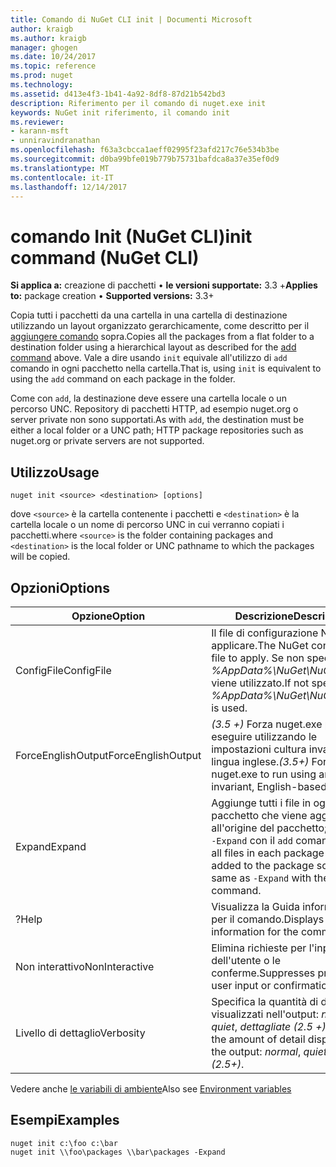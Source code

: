 ```yaml
---
title: Comando di NuGet CLI init | Documenti Microsoft
author: kraigb
ms.author: kraigb
manager: ghogen
ms.date: 10/24/2017
ms.topic: reference
ms.prod: nuget
ms.technology: 
ms.assetid: d413e4f3-1b41-4a92-8df8-87d21b542bd3
description: Riferimento per il comando di nuget.exe init
keywords: NuGet init riferimento, il comando init
ms.reviewer:
- karann-msft
- unniravindranathan
ms.openlocfilehash: f63a3cbcca1aeff02995f23afd217c76e534b3be
ms.sourcegitcommit: d0ba99bfe019b779b75731bafdca8a37e35ef0d9
ms.translationtype: MT
ms.contentlocale: it-IT
ms.lasthandoff: 12/14/2017
---
```

# <a name="init-command-nuget-cli"></a><span data-ttu-id="7b4fa-104">comando Init (NuGet CLI)</span><span class="sxs-lookup"><span data-stu-id="7b4fa-104">init command (NuGet CLI)</span></span>

<span data-ttu-id="7b4fa-105">**Si applica a:** creazione di pacchetti &bullet; **le versioni supportate:** 3.3 +</span><span class="sxs-lookup"><span data-stu-id="7b4fa-105">**Applies to:** package creation &bullet; **Supported versions:** 3.3+</span></span>

<span data-ttu-id="7b4fa-106">Copia tutti i pacchetti da una cartella in una cartella di destinazione utilizzando un layout organizzato gerarchicamente, come descritto per il [aggiungere comando](#add) sopra.</span><span class="sxs-lookup"><span data-stu-id="7b4fa-106">Copies all the packages from a flat folder to a destination folder using a hierarchical layout as described for the [add command](#add) above.</span></span> <span data-ttu-id="7b4fa-107">Vale a dire usando `init` equivale all'utilizzo di `add` comando in ogni pacchetto nella cartella.</span><span class="sxs-lookup"><span data-stu-id="7b4fa-107">That is, using `init` is equivalent to using the `add` command on each package in the folder.</span></span>

<span data-ttu-id="7b4fa-108">Come con `add`, la destinazione deve essere una cartella locale o un percorso UNC. Repository di pacchetti HTTP, ad esempio nuget.org o server private non sono supportati.</span><span class="sxs-lookup"><span data-stu-id="7b4fa-108">As with `add`, the destination must be either a local folder or a UNC path; HTTP package repositories such as nuget.org or private servers are not supported.</span></span>

## <a name="usage"></a><span data-ttu-id="7b4fa-109">Utilizzo</span><span class="sxs-lookup"><span data-stu-id="7b4fa-109">Usage</span></span>

```
nuget init <source> <destination> [options]
```

<span data-ttu-id="7b4fa-110">dove `<source>` è la cartella contenente i pacchetti e `<destination>` è la cartella locale o un nome di percorso UNC in cui verranno copiati i pacchetti.</span><span class="sxs-lookup"><span data-stu-id="7b4fa-110">where `<source>` is the folder containing packages and `<destination>` is the local folder or UNC pathname to which the packages will be copied.</span></span>

## <a name="options"></a><span data-ttu-id="7b4fa-111">Opzioni</span><span class="sxs-lookup"><span data-stu-id="7b4fa-111">Options</span></span>

| <span data-ttu-id="7b4fa-112">Opzione</span><span class="sxs-lookup"><span data-stu-id="7b4fa-112">Option</span></span> | <span data-ttu-id="7b4fa-113">Descrizione</span><span class="sxs-lookup"><span data-stu-id="7b4fa-113">Description</span></span> |
| --- | --- |
| <span data-ttu-id="7b4fa-114">ConfigFile</span><span class="sxs-lookup"><span data-stu-id="7b4fa-114">ConfigFile</span></span> | <span data-ttu-id="7b4fa-115">Il file di configurazione NuGet da applicare.</span><span class="sxs-lookup"><span data-stu-id="7b4fa-115">The NuGet configuration file to apply.</span></span> <span data-ttu-id="7b4fa-116">Se non specificato, *%AppData%\NuGet\NuGet.Config* viene utilizzato.</span><span class="sxs-lookup"><span data-stu-id="7b4fa-116">If not specified, *%AppData%\NuGet\NuGet.Config* is used.</span></span> |
| <span data-ttu-id="7b4fa-117">ForceEnglishOutput</span><span class="sxs-lookup"><span data-stu-id="7b4fa-117">ForceEnglishOutput</span></span> | <span data-ttu-id="7b4fa-118">*(3.5 +)*  Forza nuget.exe per eseguire utilizzando le impostazioni cultura invariante, in lingua inglese.</span><span class="sxs-lookup"><span data-stu-id="7b4fa-118">*(3.5+)* Forces nuget.exe to run using an invariant, English-based culture.</span></span> |
| <span data-ttu-id="7b4fa-119">Expand</span><span class="sxs-lookup"><span data-stu-id="7b4fa-119">Expand</span></span> | <span data-ttu-id="7b4fa-120">Aggiunge tutti i file in ogni pacchetto che viene aggiunto all'origine del pacchetto; uguale a `-Expand` con il `add` comando.</span><span class="sxs-lookup"><span data-stu-id="7b4fa-120">Adds all files in each package that's added to the package source; same as `-Expand` with the `add` command.</span></span> |
| <span data-ttu-id="7b4fa-121">?</span><span class="sxs-lookup"><span data-stu-id="7b4fa-121">Help</span></span> | <span data-ttu-id="7b4fa-122">Visualizza la Guida informazioni per il comando.</span><span class="sxs-lookup"><span data-stu-id="7b4fa-122">Displays help information for the command.</span></span> |
| <span data-ttu-id="7b4fa-123">Non interattivo</span><span class="sxs-lookup"><span data-stu-id="7b4fa-123">NonInteractive</span></span> | <span data-ttu-id="7b4fa-124">Elimina richieste per l'input dell'utente o le conferme.</span><span class="sxs-lookup"><span data-stu-id="7b4fa-124">Suppresses prompts for user input or confirmations.</span></span> |
| <span data-ttu-id="7b4fa-125">Livello di dettaglio</span><span class="sxs-lookup"><span data-stu-id="7b4fa-125">Verbosity</span></span> | <span data-ttu-id="7b4fa-126">Specifica la quantità di dettagli visualizzati nell'output: *normale*, *quiet*, *dettagliate (2.5 +)*.</span><span class="sxs-lookup"><span data-stu-id="7b4fa-126">Specifies the amount of detail displayed in the output: *normal*, *quiet*, *detailed (2.5+)*.</span></span> |

<span data-ttu-id="7b4fa-127">Vedere anche [le variabili di ambiente](cli-ref-environment-variables.md)</span><span class="sxs-lookup"><span data-stu-id="7b4fa-127">Also see [Environment variables](cli-ref-environment-variables.md)</span></span>

## <a name="examples"></a><span data-ttu-id="7b4fa-128">Esempi</span><span class="sxs-lookup"><span data-stu-id="7b4fa-128">Examples</span></span>

```
nuget init c:\foo c:\bar
nuget init \\foo\packages \\bar\packages -Expand
```
